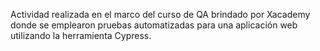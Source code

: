 Actividad realizada en el marco del curso de QA brindado por Xacademy donde se emplearon pruebas automatizadas para una aplicación web utilizando la herramienta Cypress. 
